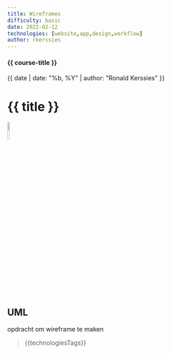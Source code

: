 ```yaml
---
title: Wireframes
difficulty: basic
date: 2022-02-12
technologies: [website,app,design,workflow]
author: rkerssies
---
```


#### {{ course-title }}
{{ date | date: "%b, %Y" | author: "Ronald Kerssies" }}

# {{ title }}
<img src="{{ '/_assets/themas/design.png' | url }}" style="width:10%;">


## UML
opdracht om wireframe te maken

> {{technologiesTags}}
